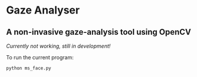 # Gaze Analyser
## A non-invasive gaze-analysis tool using OpenCV
*Currently not working, still in development!*

To run the current program:
```
python ms_face.py
```
